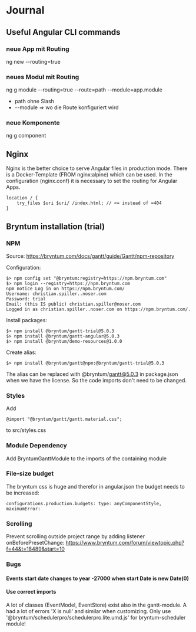 # Journal
## Useful Angular CLI commands

### neue App mit Routing
ng new <name> --routing=true

### neues Modul mit Routing
ng g module <name> --routing=true --route=path --module=app.module
* path ohne Slash
* --module => wo die Route konfiguriert wird

### neue Komponente
ng g component <name>

## Nginx
Nginx is the better choice to serve Angular files in production mode.
There is a Docker-Template (FROM nginx:alpine) which can be used. In the
configuration (nginx.conf) it is necessary to set the routing for Angular Apps.

    location / {
        try_files $uri $uri/ /index.html; // <= instead of =404
    }


## Bryntum installation (trial)
### NPM
Source: https://bryntum.com/docs/gantt/guide/Gantt/npm-repository

Configuration:

    $> npm config set "@bryntum:registry=https://npm.bryntum.com"
    $> npm login --registry=https://npm.bryntum.com
    npm notice Log in on https://npm.bryntum.com/
    Username: christian.spiller..noser.com
    Password: trial
    Email: (this IS public) christian.spiller@noser.com
    Logged in as christian.spiller..noser.com on https://npm.bryntum.com/.

Install packages:

    $> npm install @bryntum/gantt-trial@5.0.3
    $> npm install @bryntum/gantt-angular@5.0.3
    $> npm install @bryntum/demo-resources@1.0.0

Create alias:

    $> npm install @bryntum/gantt@npm:@bryntum/gantt-trial@5.0.3
The alias can be replaced with @bryntum/gantt@5.0.3 in package.json when we have the license. So the code imports don't need to be changed. 

### Styles
Add

    @import "@bryntum/gantt/gantt.material.css";
to src/styles.css

### Module Dependency
Add BryntumGanttModule to the imports of the containing module

### File-size budget
The bryntum css is huge and therefor in angular.json the budget needs to be increased:
   
    configurations.production.budgets: type: anyComponentStyle, maximumError: 

### Scrolling
Prevent scrolling outside project range by adding listener onBeforePresetChange:
https://www.bryntum.com/forum/viewtopic.php?f=44&t=18489&start=10

### Bugs
#### Events start date changes to year -27000 when start Date is new Date(0)
#### Use correct imports
A lot of classes (EventModel, EventStore) exist also in the gantt-module. A had a lot of errors
'X is null' and similar when customizing.
Only use '@bryntum/schedulerpro/schedulerpro.lite.umd.js' for bryntum-scheduler module!
